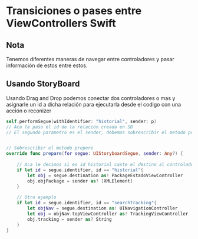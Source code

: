 # Transiciones o pases entre ViewControllers Swift

## Nota

Tenemos diferentes maneras de navegar entre controladores y pasar información de estos entre estos.

## Usando StoryBoard

Usando Drag and Drop podemos conectar dos controladores o mas y asignarle un id a dicha relación para ejecutarla desde el codigo con una acción o reconizer 

```swift
self.performSegue(withIdentifier: "historial", sender: p)
// Aca le paso el id de la relación creada en SB
// El segundo parametro es el sender, debemos sobrescribir el metodo prepare para hacerle saber quien envia y que


// Sobrescribir el metodo prepere
override func prepare(for segue: UIStoryboardSegue, sender: Any?) {
    
    // Aca le decimos si es id historial caste el destino al controlador de destino y le pase la información
    if let id = segue.identifier, id == "historial"{
        let obj = segue.destination as! PackageEstadoViewController
        obj.objPackage = sender as? [XMLElement]
    }
	
    // Otro ejemplo
    if let id = segue.identifier, id == "searchTracking"{
        let objNav = segue.destination as! UINavigationController
        let obj = objNav.topViewController as! TrackingViewController
        obj.tracking = sender as? String
    }
}
```
